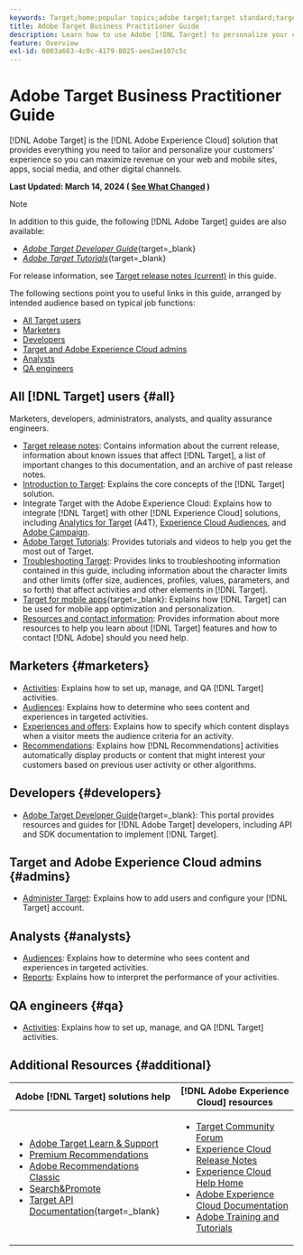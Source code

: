 ```yaml
---
keywords: Target;home;popular topics;adobe target;target standard;target premium;target documentation;adobe target documentation  
title: Adobe Target Business Practitioner Guide
description: Learn how to use Adobe [!DNL Target] to personalize your customers' experience to maximize revenue on your web and mobile sites, apps, and other digital channels.
feature: Overview
exl-id: 6003a663-4c0c-4179-8025-aee2ae107c5c
---
```

# Adobe Target Business Practitioner Guide

[!DNL Adobe Target] is the [!DNL Adobe Experience Cloud] solution that provides everything you need to tailor and personalize your customers' experience so you can maximize revenue on your web and mobile sites, apps, social media, and other digital channels.

**Last Updated: March 14, 2024 ( [See What Changed](r-release-notes/doc-change.md) )**

>[!NOTE]
>
>In addition to this guide, the following [!DNL Adobe Target] guides are also available:
>
>- [*Adobe Target Developer Guide*](https://experienceleague.adobe.com/docs/target-dev/developer/overview.html){target=_blank}
>- [*Adobe Target Tutorials*](https://experienceleague.adobe.com/docs/target-learn/tutorials/overview.html){target=_blank}
>
>For release information, see [Target release notes (current)](/help/main/r-release-notes/release-notes.md) in this guide.

The following sections point you to useful links in this guide, arranged by intended audience based on typical job functions:

- [All Target users](#all)
- [Marketers](#marketers)
- [Developers](#developers)
- [Target and Adobe Experience Cloud admins](#admins)
- [Analysts](#analysts)
- [QA engineers](#qa)

## All [!DNL Target] users {#all}

Marketers, developers, administrators, analysts, and quality assurance engineers.

- [Target release notes](r-release-notes/release-notes.md): Contains information about the current release, information about known issues that affect [!DNL Target], a list of important changes to this documentation, and an archive of past release notes.
- [Introduction to Target](c-intro/intro.md): Explains the core concepts of the [!DNL Target] solution.
- Integrate Target with the Adobe Experience Cloud: Explains how to integrate [!DNL Target] with other [!DNL Experience Cloud] solutions, including [Analytics for Target](/help/main/c-integrating-target-with-mac/a4t/a4t.md) (A4T), [Experience Cloud Audiences](/help/main/c-integrating-target-with-mac/mmp.md), and [Adobe Campaign](/help/main/c-integrating-target-with-mac/campaign-and-target.md).
- [Adobe Target Tutorials](https://experienceleague.adobe.com/docs/target-learn/tutorials/overview.html): Provides tutorials and videos to help you get the most out of Target.
- [Troubleshooting Target](r-troubleshooting-target/troubleshooting-target.md): Provides links to troubleshooting information contained in this guide, including information about the character limits and other limits (offer size, audiences, profiles, values, parameters, and so forth) that affect activities and other elements in [!DNL Target].
- [Target for mobile apps](https://experienceleague.adobe.com/docs/target-dev/developer/mobile-apps/overview.html){target=_blank}: Explains how [!DNL Target] can be used for mobile app optimization and personalization.
- [Resources and contact information](cmp-resources-and-contact-information.md): Provides information about more resources to help you learn about [!DNL Target] features and how to contact [!DNL Adobe] should you need help.

## Marketers {#marketers}

- [Activities](c-activities/activities.md): Explains how to set up, manage, and QA [!DNL Target] activities.
- [Audiences](c-target/target.md): Explains how to determine who sees content and experiences in targeted activities.
- [Experiences and offers](c-experiences/experiences.md): Explains how to specify which content displays when a visitor meets the audience criteria for an activity.
- [Recommendations](c-recommendations/recommendations.md): Explains how [!DNL Recommendations] activities automatically display products or content that might interest your customers based on previous user activity or other algorithms.

## Developers {#developers}

- [Adobe Target Developer Guide](https://experienceleague.adobe.com/docs/target-dev/developer/overview.html){target=_blank}: This portal provides resources and guides for [!DNL Adobe Target] developers, including API and SDK documentation to implement [!DNL Target].

## Target and Adobe Experience Cloud admins {#admins}

- [Administer Target](administrating-target/administrating-target.md): Explains how to add users and configure your [!DNL Target] account.

## Analysts {#analysts}

- [Audiences](c-target/target.md): Explains how to determine who sees content and experiences in targeted activities.
- [Reports](c-reports/reports.md): Explains how to interpret the performance of your activities.

## QA engineers {#qa}

- [Activities](c-activities/activities.md): Explains how to set up, manage, and QA [!DNL Target] activities.

## Additional Resources {#additional}

| Adobe [!DNL Target] solutions help | [!DNL Adobe Experience Cloud] resources |
|--- |--- |
|<ul><li>[Adobe Target Learn & Support](https://helpx.adobe.com/support/target.html)</li><li>[Premium Recommendations](c-recommendations/recommendations.md)</li><li>[Adobe Recommendations Classic](/help/main/assets/adobe-recommendations-classic.pdf)</li><li>[Search&Promote](https://experienceleague.adobe.com/docs/search-promote/using/sp-home.html)</li><li>[Target API Documentation](https://experienceleague.adobe.com/docs/target-dev/developer/api/target-api-overview.html){target=_blank}</li></ul>|<ul><li>[Target Community Forum](https://forums.adobe.com/community/experience-cloud/marketing-cloud/target)</li><li>[Experience Cloud Release Notes](https://experienceleague.adobe.com/docs/release-notes/experience-cloud/current.html)</li><li>[Experience Cloud Help Home](https://helpx.adobe.com/support/experience-cloud.html)</li><li>[Adobe Experience Cloud Documentation](https://experienceleague.adobe.com/docs/experience-cloud/user-guides/home.html)</li><li>[Adobe Training and Tutorials](https://helpx.adobe.com/learning.html?promoid=KAUDK)</li></ul>||
